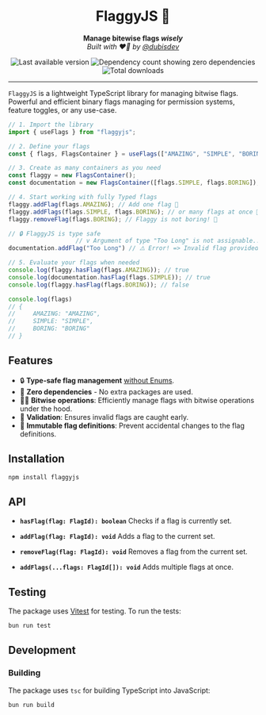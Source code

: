 <h1 align="center">FlaggyJS 🚩</h1>

<p align="center">
  <strong>Manage bitewise flags <i>wisely</i></strong>
  <br/>
  <i>Built with ❤️‍🔥 by <a href="https://github.com/dubisdev">@dubisdev</a></i>
</p>

<p align="center">
  <img
      src="https://img.shields.io/github/package-json/v/dubisdev/flaggyjs?label=Version&style=flat-square"
      alt="Last available version" />
  <img
      src="https://img.shields.io/badge/Dependencies-0-blue?style=flat-square"
      alt="Dependency count showing zero dependencies" />
  <img
      src="https://img.shields.io/npm/d18m/flaggyjs?style=flat-square&logoColor=blue&label=Downloads&color=blue"
      alt="Total downloads" />
</p>

<hr />

`FlaggyJS` is a lightweight TypeScript library for managing bitwise flags.
Powerful and efficient binary flags managing for permission systems, feature toggles, or any use-case.

```typescript
// 1. Import the library
import { useFlags } from "flaggyjs";

// 2. Define your flags
const { flags, FlagsContainer } = useFlags(["AMAZING", "SIMPLE", "BORING"] as const);

// 3. Create as many containers as you need
const flaggy = new FlagsContainer();
const documentation = new FlagsContainer([flags.SIMPLE, flags.BORING]); // Initialize with flags 🚀

// 4. Start working with fully Typed flags
flaggy.addFlag(flags.AMAZING); // Add one flag 🚩
flaggy.addFlags(flags.SIMPLE, flags.BORING); // or many flags at once 🚄
flaggy.removeFlag(flags.BORING); // Flaggy is not boring! 🎉

// 🔒 FlaggyJS is type safe
                   // v Argument of type "Too Long" is not assignable... // Fails type checking
documentation.addFlag("Too Long") // ⚠️ Error! => Invalid flag provided  // Also on runtime

// 5. Evaluate your flags when needed
console.log(flaggy.hasFlag(flags.AMAZING)); // true
console.log(documentation.hasFlag(flags.SIMPLE)); // true
console.log(flaggy.hasFlag(flags.BORING)); // false

console.log(flags)
// {
//     AMAZING: "AMAZING",
//     SIMPLE: "SIMPLE",
//     BORING: "BORING"
// }
```

## Features

- 🔒 **Type-safe flag management** [without Enums](https://www.totaltypescript.com/why-i-dont-like-typescript-enums).
- 🤏 **Zero dependencies** - No extra packages are used.
- 🧙‍♂️ **Bitwise operations**: Efficiently manage flags with bitwise operations under the hood.
- 🔎 **Validation**: Ensures invalid flags are caught early.
- 💎 **Immutable flag definitions**: Prevent accidental changes to the flag definitions.

## Installation

```bash
npm install flaggyjs
```

## API

- **`hasFlag(flag: FlagId): boolean`**
  Checks if a flag is currently set.

- **`addFlag(flag: FlagId): void`**
  Adds a flag to the current set.

- **`removeFlag(flag: FlagId): void`**
  Removes a flag from the current set.

- **`addFlags(...flags: FlagId[]): void`**
  Adds multiple flags at once.

## Testing

The package uses [Vitest](https://vitest.dev/) for testing. To run the tests:

```bash
bun run test
```

## Development

### Building

The package uses `tsc` for building TypeScript into JavaScript:

```bash
bun run build
```
